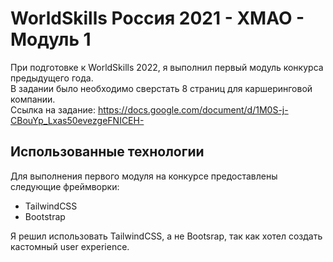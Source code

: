 # WorldSkills Россия 2021 - ХМАО - Модуль 1

При подготовке к WorldSkills 2022, я выполнил первый модуль конкурса предыдущего года.  
В задании было необходимо сверстать 8 страниц для каршеринговой компании.  
Ссылка на задание: https://docs.google.com/document/d/1M0S-j-CBouYp_Lxas50evezgeFNICEH-

## Использованные технологии

Для выполнения первого модуля на конкурсе предоставлены следующие фреймворки:

- TailwindCSS
- Bootstrap

Я решил использовать TailwindCSS, а не Bootsrap, так как хотел создать кастомный user experience.
